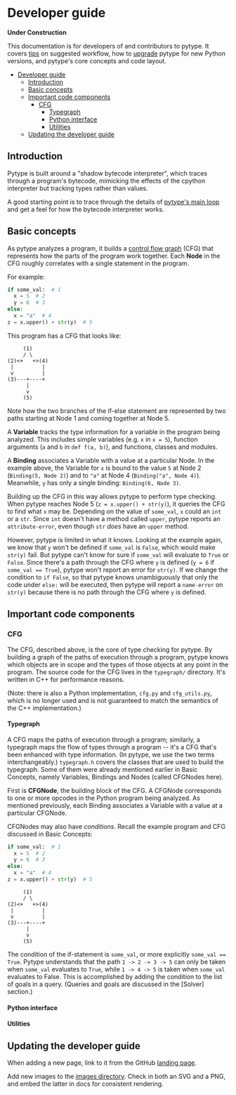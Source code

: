 # Developer guide

**Under Construction**

<!-- TODO(b/151848869):
* Add documentation for: two-pass analysis in analyze.py, config.py
* For completeness, mention: copybara, imports_map, blaze integration
* In index.md:
  * Add non-typegraph things to "Basic concepts" and "Import code components"
  * Fill in the commented out typegraph overview sections
* Fill in the commented out "Hashing and Sets" section in typegraph.md
* Add a quick guide for how to add a new typing feature
* Coordinate dev guide and CONTRIBUTING.md
  (https://github.com/google/pytype/issues/570)
* Standardize capitalization in doc headings.
-->

This documentation is for developers of and contributors to pytype. It covers
[tips][development-process] on suggested workflow, how to
[upgrade][python-upgrade] pytype for new Python versions, and pytype's core
concepts and code layout.

<!--ts-->
   * [Developer guide](#developer-guide)
      * [Introduction](#introduction)
      * [Basic concepts](#basic-concepts)
      * [Important code components](#important-code-components)
         * [CFG](#cfg)
            * [Typegraph](#typegraph)
            * [Python interface](#python-interface)
            * [Utilities](#utilities)
      * [Updating the developer guide](#updating-the-developer-guide)

<!-- Added by: rechen, at: 2020-11-13T11:55-08:00 -->

<!--te-->

## Introduction

Pytype is built around a "shadow bytecode interpreter", which traces through a
program's bytecode, mimicking the effects of the cpython interpreter but
tracking types rather than values.

A good starting point is to trace through the details of [pytype's main
loop][main-loop] and get a feel for how the bytecode interpreter works.

## Basic concepts

As pytype analyzes a program, it builds a [control flow graph][wiki-cfg] (CFG)
that represents how the parts of the program work together. Each **Node** in the
CFG roughly correlates with a single statement in the program.

For example:

```python
if some_val:  # 1
  x = 5  # 2
  y = 6  # 3
else:
  x = "a"  # 4
z = x.upper() + str(y)  # 5
```

This program has a CFG that looks like:

```
     (1)
     / \
(2)<+   +>(4)
 |         |
 v         |
(3)---+----+
      |
      v
     (5)
```

Note how the two branches of the if-else statement are represented by two paths
starting at Node 1 and coming together at Node 5.

A **Variable** tracks the type information for a variable in the program being
analyzed. This includes simple variables (e.g. `x` in `x = 5`), function
arguments (`a` and `b` in `def f(a, b)`), and functions, classes and modules.

A **Binding** associates a Variable with a value at a particular Node. In the
example above, the Variable for `x` is bound to the value `5` at Node 2
(`Binding(5, Node 2)`) and to `"a"` at Node 4 (`Binding("a", Node 4)`).
Meanwhile, `y` has only a single binding: `Binding(6, Node 3)`.

Building up the CFG in this way allows pytype to perform type checking. When
pytype reaches Node 5 (`z = x.upper() + str(y)`), it queries the CFG to find
what `x` may be. Depending on the value of `some_val`, `x` could an `int` or a
`str`. Since `int` doesn't have a method called `upper`, pytype reports an
`attribute-error`, even though `str` _does_ have an `upper` method.

However, pytype is limited in what it knows. Looking at the example again, we
know that `y` won't be defined if `some_val` is `False`, which would make
`str(y)` fail. But pytype can't know for sure if `some_val` will evaluate to
`True` or `False`. Since there's a path through the CFG where `y` is defined
(`y = 6` if `some_val == True`), pytype won't report an error for `str(y)`. If
we change the condition to `if False`, so that pytype knows unambiguously that
only the code under `else:` will be executed, then pytype will report a
`name-error` on `str(y)` because there is no path through the CFG where `y` is
defined.

## Important code components

### CFG

The CFG, described above, is the core of type checking for pytype. By building a
graph of the paths of execution through a program, pytype knows which objects
are in scope and the types of those objects at any point in the program. The
source code for the CFG lives in the `typegraph/` directory. It's written in C++
for performance reasons.

(Note: there is also a Python implementation, `cfg.py` and `cfg_utils.py`, which
is no longer used and is not guaranteed to match the semantics of the C++
implementation.)

#### Typegraph

A CFG maps the paths of execution through a program; similarly, a typegraph maps
the flow of types through a program -- it's a CFG that's been enhanced with type
information. (In pytype, we use the two terms interchangeably.) `typegraph.h`
covers the classes that are used to build the typegraph. Some of them were
already mentioned earlier in Basic Concepts, namely Variables, Bindings and
Nodes (called CFGNodes here).

<!-- TODO(tsudol): Document the semantics of the CFG. When are nodes added? -->

First is **CFGNode**, the building block of the CFG. A CFGNode corresponds to
one or more opcodes in the Python program being analyzed. As mentioned
previously, each Binding associates a Variable with a value at a particular
CFGNode.

CFGNodes may also have _conditions_. Recall the example program and CFG
discussed in Basic Concepts:

```python
if some_val:  # 1
  x = 5  # 2
  y = 6  # 3
else:
  x = "a"  # 4
z = x.upper() + str(y)  # 5
```

```
     (1)
     / \
(2)<+   +>(4)
 |         |
 v         |
(3)---+----+
      |
      v
     (5)
```

The condition of the if-statement is `some_val`, or more explicitly `some_val ==
True`. Pytype understands that the path `1 -> 2 -> 3 -> 5` can only be taken
when `some_val` evaluates to `True`, while `1 -> 4 -> 5` is taken when
`some_val` evaluates to False. This is accomplished by adding the condition to
the list of goals in a query. (Queries and goals are discussed in the [Solver]
section.)

<!-- Bindings

- Used to bind a value to a variable at a particular node.
- Can be a literal assignment (x = 5) or backed by "origins" that describe how
  the value was created (x = y + z)
-->

<!-- Variables
- What they're created and used for
- How bindings are added
- Filter, Prune, etc.
-->

<!-- Solver
- Walk through the solving algorithm.
- Going to need to add sections for all the extra parts, like SourceSets.
-->

#### Python interface

<!-- The cache is the most important thing here. -->

#### Utilities

<!-- Contents of cfg_utils and why you'd use it. -->

## Updating the developer guide

When adding a new page, link to it from the GitHub
[landing page][dev-landing-page].

Add new images to the [images directory][images-dir]. Check in both an SVG and a
PNG, and embed the latter in docs for consistent rendering.

<!-- General references -->
[dev-landing-page]: https://github.com/google/pytype/blob/master/docs/_layouts/dev_guide.html
[development-process]: process.md
[images-dir]: https://github.com/google/pytype/blob/master/docs/images/
[main-loop]: main_loop.md
[python-upgrade]: python_version_upgrades.md
[wiki-cfg]: https://en.wikipedia.org/wiki/Control-flow_graph
